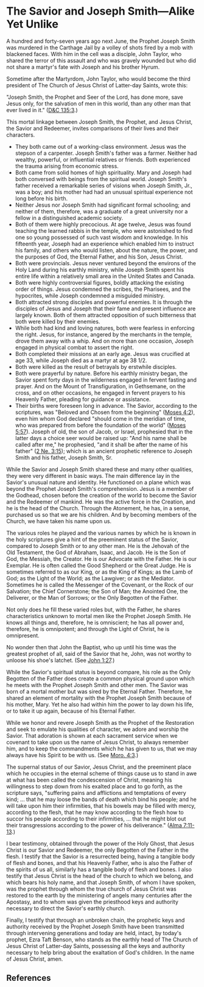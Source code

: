 # The Savior and Joseph Smith—Alike Yet Unlike

A hundred and forty-seven years ago next June, the Prophet Joseph Smith was
murdered in the Carthage Jail by a volley of shots fired by a mob with
blackened faces. With him in the cell was a disciple, John Taylor, who shared
the terror of this assault and who was gravely wounded but who did not share a
martyr's fate with Joseph and his brother Hyrum.

Sometime after the Martyrdom, John Taylor, who would become the third
president of The Church of Jesus Christ of Latter-day Saints, wrote this:

"Joseph Smith, the Prophet and Seer of the Lord, has done more, save Jesus
only, for the salvation of men in this world, than any other man that ever
lived in it." ([D&amp;C 135:3](/scriptures/dc-testament/dc/135.3?lang=eng#2).)

This mortal linkage between Joseph Smith, the Prophet, and Jesus Christ, the
Savior and Redeemer, invites comparisons of their lives and their characters.

  * They both came out of a working-class environment. Jesus was the stepson of a carpenter. Joseph Smith's father was a farmer. Neither had wealthy, powerful, or influential relatives or friends. Both experienced the trauma arising from economic stress. 
  * Both came from solid homes of high spirituality. Mary and Joseph had both conversed with beings from the spiritual world. Joseph Smith's father received a remarkable series of visions when Joseph Smith, Jr., was a boy; and his mother had had an unusual spiritual experience not long before his birth. 
  * Neither Jesus nor Joseph Smith had significant formal schooling; and neither of them, therefore, was a graduate of a great university nor a fellow in a distinguished academic society. 
  * Both of them were highly precocious. At age twelve, Jesus was found teaching the learned rabbis in the temple, who were astonished to find one so young possessed of such vast wisdom and knowledge. In his fifteenth year, Joseph had an experience which enabled him to instruct his family, and others who would listen, about the nature, the power, and the purposes of God, the Eternal Father, and his Son, Jesus Christ. 
  * Both were provincials. Jesus never ventured beyond the environs of the Holy Land during his earthly ministry, while Joseph Smith spent his entire life within a relatively small area in the United States and Canada. 
  * Both were highly controversial figures, boldly attacking the existing order of things. Jesus condemned the scribes, the Pharisees, and the hypocrites, while Joseph condemned a misguided ministry. 
  * Both attracted strong disciples and powerful enemies. It is through the disciples of Jesus and Joseph that their fame and present influence are largely known. Both of them attracted opposition of such bitterness that both were killed by their enemies. 
  * While both had kind and loving natures, both were fearless in enforcing the right. Jesus, for instance, angered by the merchants in the temple, drove them away with a whip. And on more than one occasion, Joseph engaged in physical combat to assert the right. 
  * Both completed their missions at an early age. Jesus was crucified at age 33, while Joseph died as a martyr at age 38 1/2. 
  * Both were killed as the result of betrayals by erstwhile disciples. 
  * Both were prayerful by nature. Before his earthly ministry began, the Savior spent forty days in the wilderness engaged in fervent fasting and prayer. And on the Mount of Transfiguration, in Gethsemane, on the cross, and on other occasions, he engaged in fervent prayers to his Heavenly Father, pleading for guidance or assistance. 
  * Their births were foreseen long in advance. The Savior, according to the scriptures, was "Beloved and Chosen from the beginning" ([Moses 4:2](/scriptures/pgp/moses/4.2?lang=eng#1)), even him whom God declared "should come in the meridian of time, who was prepared from before the foundation of the world" ([Moses 5:57](/scriptures/pgp/moses/5.57?lang=eng#56)). Joseph of old, the son of Jacob, or Israel, prophesied that in the latter days a choice seer would be raised up: "And his name shall be called after me," he prophesied, "and it shall be after the name of his father" ([2 Ne. 3:15](/scriptures/bofm/2-ne/3.15?lang=eng#14)); which is an ancient prophetic reference to Joseph Smith and his father, Joseph Smith, Sr. 

While the Savior and Joseph Smith shared these and many other qualities, they
were very different in basic ways. The main difference lay in the Savior's
unusual nature and identity. He functioned on a plane which was beyond the
Prophet Joseph Smith's comprehension. Jesus is a member of the Godhead, chosen
before the creation of the world to become the Savior and the Redeemer of
mankind. He was the active force in the Creation, and he is the head of the
Church. Through the Atonement, he has, in a sense, purchased us so that we are
his children. And by becoming members of the Church, we have taken his name
upon us.

The various roles he played and the various names by which he is known in the
holy scriptures give a hint of the preeminent status of the Savior, compared
to Joseph Smith or to any other man. He is the Jehovah of the Old Testament,
the God of Abraham, Isaac, and Jacob. He is the Son of God, the Messiah, the
Creator. He is our Advocate with the Father. He is our Exemplar. He is often
called the Good Shepherd or the Great Judge. He is sometimes referred to as
our King, or as the King of Kings; as the Lamb of God; as the Light of the
World; as the Lawgiver; or as the Mediator. Sometimes he is called the
Messenger of the Covenant, or the Rock of our Salvation; the Chief
Cornerstone; the Son of Man; the Anointed One, the Deliverer, or the Man of
Sorrows; or the Only Begotten of the Father.

Not only does he fill these varied roles but, with the Father, he shares
characteristics unknown to mortal men like the Prophet Joseph Smith. He knows
all things and, therefore, he is omniscient; he has all power and, therefore,
he is omnipotent; and through the Light of Christ, he is omnipresent.

No wonder then that John the Baptist, who up until his time was the greatest
prophet of all, said of the Savior that he, John, was not worthy to unloose
his shoe's latchet. (See [John 1:27](/scriptures/nt/john/1.27?lang=eng#26).)

While the Savior's spiritual status is beyond compare, his role as the Only
Begotten of the Father does create a common physical ground upon which he
meets with the Prophet Joseph Smith and other men. The Savior was born of a
mortal mother but was sired by the Eternal Father. Therefore, he shared an
element of mortality with the Prophet Joseph Smith because of his mother,
Mary. Yet he also had within him the power to lay down his life, or to take it
up again, because of his Eternal Father.

While we honor and revere Joseph Smith as the Prophet of the Restoration and
seek to emulate his qualities of character, we adore and worship the Savior.
That adoration is shown at each sacrament service when we covenant to take
upon us the name of Jesus Christ, to always remember him, and to keep the
commandments which he has given to us, that we may always have his Spirit to
be with us. (See [Moro. 4:3](/scriptures/bofm/moro/4.3?lang=eng#2).)

The supernal status of our Savior, Jesus Christ, and the preeminent place
which he occupies in the eternal scheme of things cause us to stand in awe at
what has been called the condescension of Christ, meaning his willingness to
step down from his exalted place and to go forth, as the scripture says,
"suffering pains and afflictions and temptations of every kind; ... that he may
loose the bands of death which bind his people; and he will take upon him
their infirmities, that his bowels may be filled with mercy, according to the
flesh, that he may know according to the flesh how to succor his people
according to their infirmities, ... that he might blot out their transgressions
according to the power of his deliverance." ([Alma
7:11-13](/scriptures/bofm/alma/7.11-13?lang=eng#10).)

I bear testimony, obtained through the power of the Holy Ghost, that Jesus
Christ is our Savior and Redeemer, the only Begotten of the Father in the
flesh. I testify that the Savior is a resurrected being, having a tangible
body of flesh and bones, and that his Heavenly Father, who is also the Father
of the spirits of us all, similarly has a tangible body of flesh and bones. I
also testify that Jesus Christ is the head of the church to which we belong,
and which bears his holy name, and that Joseph Smith, of whom I have spoken,
was the prophet through whom the true church of Jesus Christ was restored to
the earth by the ministering of angels many centuries after the Apostasy, and
to whom was given the priesthood keys and authority necessary to direct the
Savior's earthly church.

Finally, I testify that through an unbroken chain, the prophetic keys and
authority received by the Prophet Joseph Smith have been transmitted through
intervening generations and today are held, intact, by today's prophet, Ezra
Taft Benson, who stands as the earthly head of The Church of Jesus Christ of
Latter-day Saints, possessing all the keys and authority necessary to help
bring about the exaltation of God's children. In the name of Jesus Christ,
amen.

## References

